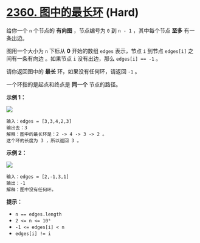 # [2360. 图中的最长环][link] (Hard)

[link]: https://leetcode.cn/problems/longest-cycle-in-a-graph/

给你一个 `n` 个节点的 **有向图** ，节点编号为 `0` 到 `n - 1` ，其中每个节点 **至多** 有一条出边。

图用一个大小为 `n` 下标从 **0** 开始的数组 `edges` 表示，节点 `i` 到节点 `edges[i]` 之间有一条有向边
。如果节点 `i` 没有出边，那么 `edges[i] == -1` 。

请你返回图中的 **最长** 环，如果没有任何环，请返回 `-1` 。

一个环指的是起点和终点是 **同一个** 节点的路径。

**示例 1：**

![](https://assets.leetcode.com/uploads/2022/06/08/graph4drawio-5.png)

```
输入：edges = [3,3,4,2,3]
输出去：3
解释：图中的最长环是：2 -> 4 -> 3 -> 2 。
这个环的长度为 3 ，所以返回 3 。
```

**示例 2：**

![](https://assets.leetcode.com/uploads/2022/06/07/graph4drawio-1.png)

```
输入：edges = [2,-1,3,1]
输出：-1
解释：图中没有任何环。
```

**提示：**

- `n == edges.length`
- `2 <= n <= 10⁵`
- `-1 <= edges[i] < n`
- `edges[i] != i`
